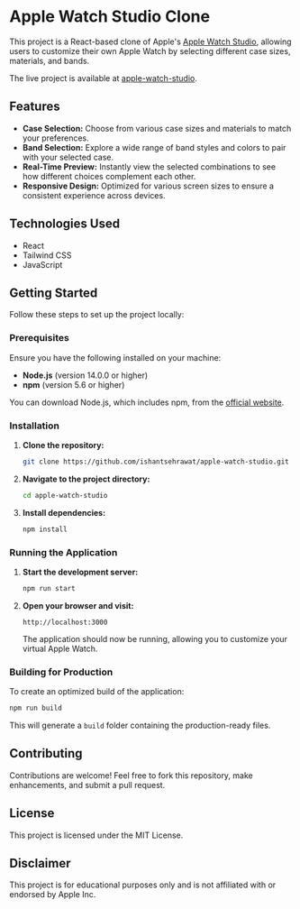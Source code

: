 # Apple Watch Studio Clone

This project is a React-based clone of Apple's [Apple Watch Studio](https://www.apple.com/shop/studio/apple-watch), allowing users to customize their own Apple Watch by selecting different case sizes, materials, and bands.

The live project is available at [apple-watch-studio](https://apple-watch-studio.web.app/).

## Features

- **Case Selection:** Choose from various case sizes and materials to match your preferences.
- **Band Selection:** Explore a wide range of band styles and colors to pair with your selected case.
- **Real-Time Preview:** Instantly view the selected combinations to see how different choices complement each other.
- **Responsive Design:** Optimized for various screen sizes to ensure a consistent experience across devices.

## Technologies Used

- React
- Tailwind CSS
- JavaScript

## Getting Started

Follow these steps to set up the project locally:

### Prerequisites

Ensure you have the following installed on your machine:

- **Node.js** (version 14.0.0 or higher)
- **npm** (version 5.6 or higher)

You can download Node.js, which includes npm, from the [official website](https://nodejs.org/).

### Installation

1. **Clone the repository:**

   ```bash
   git clone https://github.com/ishantsehrawat/apple-watch-studio.git
   ```

2. **Navigate to the project directory:**

   ```bash
   cd apple-watch-studio
   ```

3. **Install dependencies:**

   ```bash
   npm install
   ```

### Running the Application

1. **Start the development server:**

   ```bash
   npm run start
   ```

2. **Open your browser and visit:**

   ```
   http://localhost:3000
   ```

   The application should now be running, allowing you to customize your virtual Apple Watch.

### Building for Production

To create an optimized build of the application:

```bash
npm run build
```

This will generate a `build` folder containing the production-ready files.

## Contributing

Contributions are welcome! Feel free to fork this repository, make enhancements, and submit a pull request.

## License

This project is licensed under the MIT License.

## Disclaimer

This project is for educational purposes only and is not affiliated with or endorsed by Apple Inc.
